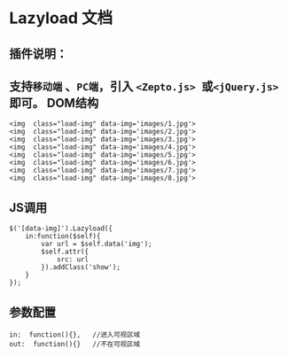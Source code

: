 Lazyload 文档
====================
插件说明：
-
支持`移动端` 、`PC端`，引入 `<Zepto.js> `或`<jQuery.js> `即可。
DOM结构
-
	<img  class="load-img" data-img='images/1.jpg'>
	<img  class="load-img" data-img='images/2.jpg'>
	<img  class="load-img" data-img='images/3.jpg'>
	<img  class="load-img" data-img='images/4.jpg'>
	<img  class="load-img" data-img='images/5.jpg'>
	<img  class="load-img" data-img='images/6.jpg'>
	<img  class="load-img" data-img='images/7.jpg'>
	<img  class="load-img" data-img='images/8.jpg'>

JS调用
-
	$('[data-img]').Lazyload({
		in:function($self){
			var url = $self.data('img');
			$self.attr({
				src: url
			}).addClass('show');
		}
	});
	
参数配置
-

    in:  function(){},   //进入可视区域
    out:  function(){}   //不在可视区域
